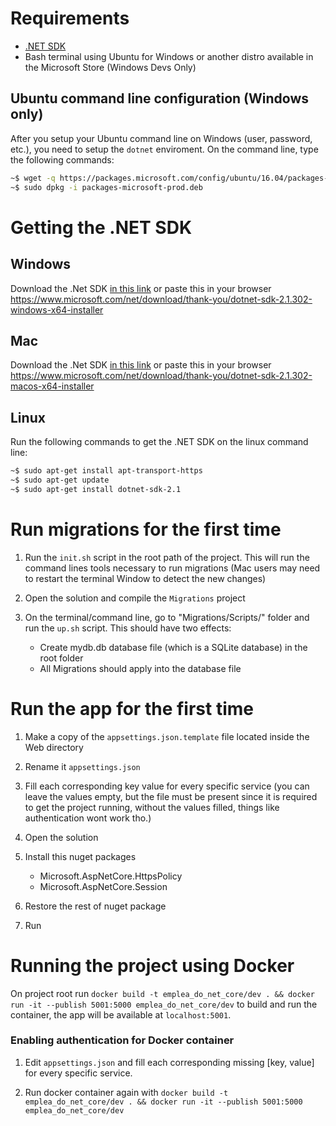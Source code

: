 # Requirements
- [.NET SDK](https://www.microsoft.com/net/learn/get-started/)
- Bash terminal using Ubuntu for Windows or another distro available in the Microsoft Store (Windows Devs Only)

## Ubuntu command line configuration (Windows only)
After you setup your Ubuntu command line on Windows (user, password, etc.), you need to setup the `dotnet` enviroment. On the command line, type the following commands:

``` bash
~$ wget -q https://packages.microsoft.com/config/ubuntu/16.04/packages-microsoft-prod.deb
~$ sudo dpkg -i packages-microsoft-prod.deb
```
# Getting the .NET SDK

## Windows
Download the .Net SDK [in this link](https://www.microsoft.com/net/download/thank-you/dotnet-sdk-2.1.302-windows-x64-installer) or paste this in your  browser https://www.microsoft.com/net/download/thank-you/dotnet-sdk-2.1.302-windows-x64-installer

## Mac
Download the .Net SDK [in this link](https://www.microsoft.com/net/download/thank-you/dotnet-sdk-2.1.302-macos-x64-installer) or paste this in your  browser https://www.microsoft.com/net/download/thank-you/dotnet-sdk-2.1.302-macos-x64-installer 

## Linux
Run the following commands to get the .NET SDK on the linux command line:
``` bash
~$ sudo apt-get install apt-transport-https
~$ sudo apt-get update
~$ sudo apt-get install dotnet-sdk-2.1
```

# Run migrations for the first time

1. Run the `init.sh` script in the root path of the project. This will run the command lines tools necessary to run migrations (Mac users may need to restart the terminal Window to detect the new changes)

2. Open the solution and compile the `Migrations` project

3. On the terminal/command line, go to "Migrations/Scripts/" folder and run the `up.sh` script. This should have two effects:
    - Create mydb.db database file (which is a SQLite database) in the root folder
    - All Migrations should apply into the database file

# Run the app for the first time

1. Make a copy of the `appsettings.json.template` file located inside the Web directory

2. Rename it `appsettings.json`

3. Fill each corresponding key value for every specific service (you can leave the values empty, but the file must be present since it is required to get the project running, without the values filled, things like authentication wont work tho.)

4. Open the solution

5. Install this nuget packages
    - Microsoft.AspNetCore.HttpsPolicy
    - Microsoft.AspNetCore.Session

6. Restore the rest of nuget package

7. Run


# Running the project using Docker

On project root run `docker build -t emplea_do_net_core/dev . && docker run -it --publish 5001:5000 emplea_do_net_core/dev` to build and run the container, the app will be available at `localhost:5001`.

### Enabling authentication for Docker container

1. Edit `appsettings.json` and fill each corresponding missing [key, value] for every specific service.

2. Run docker container again with `docker build -t emplea_do_net_core/dev . && docker run -it --publish 5001:5000 emplea_do_net_core/dev` 

